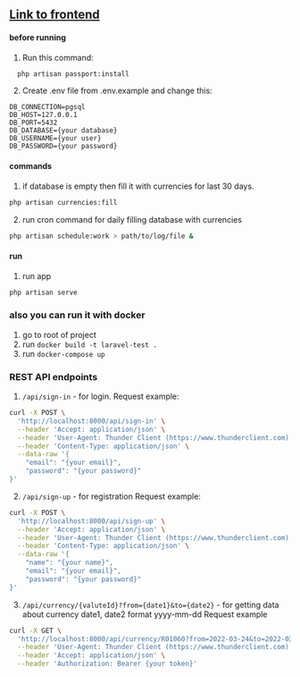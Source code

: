 ## [Link to frontend](https://github.com/Iluhaprog/prototech-test-frontend)

#### before running
1. Run this command:
```bash
  php artisan passport:install
```
2. Create .env file from .env.example and change this:
```env
DB_CONNECTION=pgsql
DB_HOST=127.0.0.1
DB_PORT=5432
DB_DATABASE={your database}
DB_USERNAME={your user}
DB_PASSWORD={your password}
```


#### commands
1. if database is empty then fill it with currencies for last 30 days.
```bash 
php artisan currencies:fill
```
2. run cron command for daily filling database with currencies
```bash
php artisan schedule:work > path/to/log/file &
```

#### run
1. run app
```bash
php artisan serve
```

### also you can run it with docker
1. go to root of project
2. run `docker build -t laravel-test .`
3. run `docker-compose up`

### REST API endpoints
1. `/api/sign-in` - for login.
Request example: 
```bash
curl -X POST \
  'http://localhost:8000/api/sign-in' \
  --header 'Accept: application/json' \
  --header 'User-Agent: Thunder Client (https://www.thunderclient.com)' \
  --header 'Content-Type: application/json' \
  --data-raw '{
    "email": "{your email}",
    "password": "{your password}"
}'
```
2. `/api/sign-up` - for registration
Request example:
```bash
curl -X POST \
  'http://localhost:8000/api/sign-up' \
  --header 'Accept: application/json' \
  --header 'User-Agent: Thunder Client (https://www.thunderclient.com)' \
  --header 'Content-Type: application/json' \
  --data-raw '{
    "name": "{your name}",
    "email": "{your email}",
    "password": "{your password}"
}'
```

3. `/api/currency/{valuteId}?from={date1}&to={date2}` - for getting data about currency date1, date2 format yyyy-mm-dd
Request example
```bash
curl -X GET \
  'http://localhost:8000/api/currency/R01060?from=2022-03-24&to=2022-03-24' \
  --header 'User-Agent: Thunder Client (https://www.thunderclient.com)' \
  --header 'Accept: application/json' \
  --header 'Authorization: Bearer {your token}'
```

